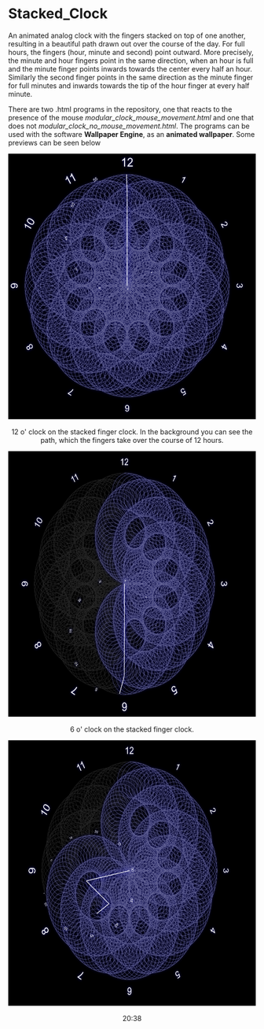 # Stacked_Clock
An animated analog clock with the fingers stacked on top of one another, resulting in a beautiful path drawn out over the course of the day. For full hours, the fingers (hour, minute and second) point outward. More precisely, the minute and hour fingers point in the same direction, when an hour is full and the minute finger points inwards towards the center every half an hour. Similarly the second finger points in the same direction as the minute finger for full minutes and inwards towards the tip of the hour finger at every half minute. 

There are two .html programs in the repository, one that reacts to the presence of the mouse *modular_clock_mouse_movement.html* and one that does not *modular_clock_no_mouse_movement.html*. The programs can be used with the software **Wallpaper Engine**, as an **animated wallpaper**. Some previews can be seen below

<p align="center">
<img src="https://github.com/Ntropic/Stacked_Clock/blob/master/Images/12oclock.png?raw=true" width="540" height="540" />
</p>
<p align="center"> 
12 o' clock on the stacked finger clock. In the background you can see the path, which the fingers take over the course of 12 hours.
</p>

<p align="center">
<img src="https://github.com/Ntropic/Stacked_Clock/blob/master/Images/6oclock.png?raw=true" width="540" height="540" />
</p>
<p align="center"> 
6 o' clock on the stacked finger clock. 
</p>

<p align="center">
<img src="https://github.com/Ntropic/Stacked_Clock/blob/master/Images/20_38.png?raw=true" width="540" height="540" />
</p>
<p align="center"> 
20:38 
</p>
